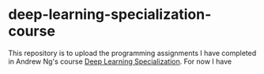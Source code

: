 # deep-learning-specialization-course
This repository is to upload the programming assignments I have completed in Andrew Ng's course [Deep Learning Specialization](https://www.coursera.org/specializations/deep-learning). For now I have 



 
